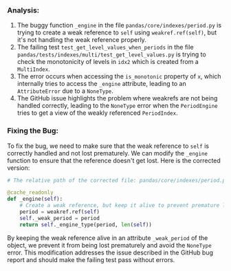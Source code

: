 ### Analysis:
1. The buggy function `_engine` in the file `pandas/core/indexes/period.py` is trying to create a weak reference to `self` using `weakref.ref(self)`, but it's not handling the weak reference properly.
2. The failing test `test_get_level_values_when_periods` in the file `pandas/tests/indexes/multi/test_get_level_values.py` is trying to check the monotonicity of levels in `idx2` which is created from a `MultiIndex`.
3. The error occurs when accessing the `is_monotonic` property of `x`, which internally tries to access the `_engine` attribute, leading to an `AttributeError` due to a `NoneType`.
4. The GitHub issue highlights the problem where weakrefs are not being handled correctly, leading to the `NoneType` error when the `PeriodEngine` tries to get a view of the weakly referenced `PeriodIndex`.

### Fixing the Bug:
To fix the bug, we need to make sure that the weak reference to `self` is correctly handled and not lost prematurely. We can modify the `_engine` function to ensure that the reference doesn't get lost. Here is the corrected version:

```python
# The relative path of the corrected file: pandas/core/indexes/period.py

@cache_readonly
def _engine(self):
    # Create a weak reference, but keep it alive to prevent premature loss
    period = weakref.ref(self)
    self._weak_period = period
    return self._engine_type(period, len(self))
```

By keeping the weak reference alive in an attribute `_weak_period` of the object, we prevent it from being lost prematurely and avoid the `NoneType` error. This modification addresses the issue described in the GitHub bug report and should make the failing test pass without errors.